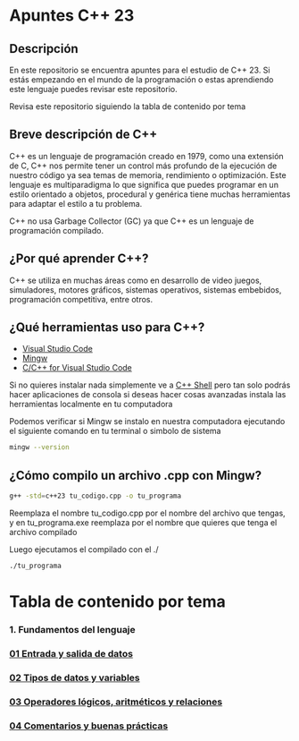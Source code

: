 Apuntes C++ 23
==============

## Descripción
En este repositorio se encuentra apuntes para el estudio de C++ 23.
Si estás empezando en el mundo de la programación o estas aprendiendo este lenguaje 
puedes revisar este repositorio. 

Revisa este repositorio siguiendo la tabla de contenido por tema

## Breve descripción de C++ 
C++ es un lenguaje de programación creado en 1979, como una extensión de C, C++ nos permite tener un control más profundo de la ejecución de nuestro código ya sea temas de memoria, rendimiento o optimización.
Este lenguaje es  multiparadigma lo que significa que puedes programar en un estilo orientado a objetos, procedural y genérica tiene muchas herramientas para adaptar el estilo a tu problema.

C++ no usa Garbage Collector (GC) ya que C++ es un lenguaje de programación compilado.

## ¿Por qué aprender C++?
C++ se utiliza en muchas áreas como en desarrollo de video juegos, simuladores, motores gráficos, sistemas operativos, sistemas embebidos, programación competitiva, entre otros. 



## ¿Qué herramientas uso para C++?
- [Visual Studio Code](https://code.visualstudio.com/)
- [Mingw](https://www.mingw-w64.org/)
- [C/C++ for Visual Studio Code](https://marketplace.visualstudio.com/items?itemName=ms-vscode.cpptools)

Si no quieres instalar nada simplemente ve a [C++ Shell](https://cpp.sh/) pero tan solo podrás hacer 
aplicaciones de consola si deseas hacer cosas avanzadas instala las herramientas localmente en tu computadora

Podemos verificar si Mingw se instalo en nuestra computadora ejecutando el siguiente comando en tu terminal o simbolo de sistema 
```bash
mingw --version 
```

## ¿Cómo compilo un archivo .cpp con Mingw?
```bash
g++ -std=c++23 tu_codigo.cpp -o tu_programa
```
Reemplaza el nombre tu_codigo.cpp por el nombre del archivo que tengas, y en 
tu_programa.exe reemplaza por el nombre que quieres que tenga el archivo compilado

Luego ejecutamos el compilado con el ./
```bash
./tu_programa
```
# Tabla de contenido por tema

### 1. Fundamentos del lenguaje

### [01 Entrada y salida de datos](https://github.com/miguel835/C-plus-plus/tree/main/01%20Entrada%20y%20salida%20de%20datos)

### [02 Tipos de datos y variables](https://github.com/miguel835/C-plus-plus/tree/main/02%20Tipos%20de%20datos%20y%20variables)

### [03 Operadores lógicos, aritméticos y relaciones](https://github.com/miguel835/C-plus-plus/tree/main/03%20Operadores%20l%C3%B3gicos%2C%20aritm%C3%A9ticos%20y%20relaciones)

### [04 Comentarios y buenas prácticas](https://github.com/miguel835/C-plus-plus/tree/main/04%20Comentarios%20y%20buenas%20pr%C3%A1cticas)